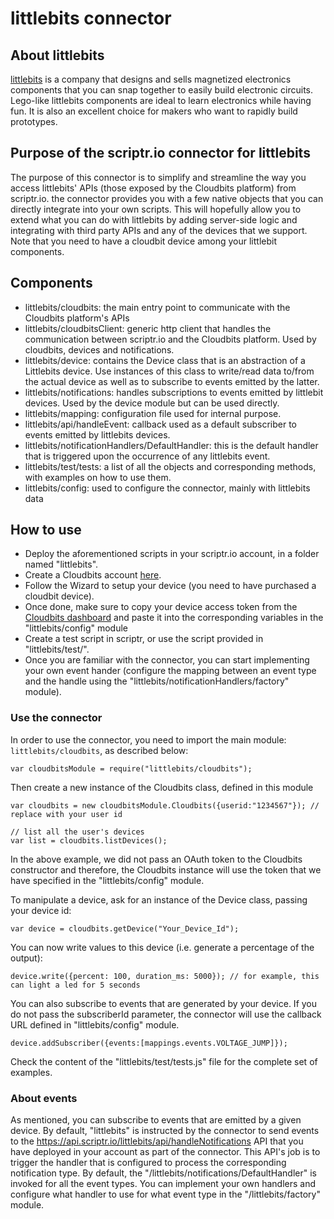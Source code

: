 # littlebits connector
## About littlebits
[littlebits](http://littlebits.cc/) is a company that designs and sells magnetized electronics components 
that you can snap together to easily build electronic circuits. Lego-like littlebits components are ideal to learn 
electronics while having fun. It is also an excellent choice for makers who want to rapidly build prototypes.

## Purpose of the scriptr.io connector for littlebits
The purpose of this connector is to simplify and streamline the way you access littlebits' APIs (those exposed by
the Cloudbits platform) from scriptr.io. the connector provides you with a few native objects that you can directly 
integrate into your own scripts. This will hopefully allow you to extend what you can do with littlebits by adding 
server-side logic and integrating with third party APIs and any of the devices that we support.
Note that you need to have a cloudbit device among your littlebit components.

## Components
- littlebits/cloudbits: the main entry point to communicate with the Cloudbits platform's APIs
- littlebits/cloudbitsClient: generic http client that handles the communication between scriptr.io and the Cloudbits platform. 
Used by cloudbits, devices and notifications.
- littlebits/device: contains the Device class that is an abstraction of a Littlebits device.  Use instances of this class
to write/read data to/from the actual device as well as to subscribe to events emitted by the latter. 
- littlebits/notifications: handles subscriptions to events emitted by littlebit devices. Used by the device module 
but can be used directly.
- littlebits/mapping: configuration file used for internal purpose.
- littlebits/api/handleEvent: callback used as a default subscriber to events emitted by littlebits devices. 
- littlebits/notificationHandlers/DefaultHandler: this is the default handler that is triggered upon the occurrence of any
littlebits event. 
- littlebits/test/tests: a list of all the objects and corresponding methods, with examples on how to use them.
- littlebits/config: used to configure the connector, mainly with littlebits data


## How to use
- Deploy the aforementioned scripts in your scriptr.io account, in a folder named "littlebits".
- Create a Cloudbits account [here](http://littlebits.cc/cloudstart).
- Follow the Wizard to setup your device (you need to have purchased a cloudbit device).
- Once done, make sure to copy your device access token from the [Cloudbits dashboard](http://control.littlebitscloud.cc/)
and paste it into the corresponding variables in the "littlebits/config" module
- Create a test script in scriptr, or use the script provided in "littlebits/test/". 
- Once you are familiar with the connector, you can start implementing your own event hander (configure the mapping
between an event type and the handle using the "littlebits/notificationHandlers/factory" module).


### Use the connector

In order to use the connector, you need to import the main module: ```littlebits/cloudbits```, as described below:
```
var cloudbitsModule = require("littlebits/cloudbits");
```
Then create a new instance of the Cloudbits class, defined in this module 
```
var cloudbits = new cloudbitsModule.Cloudbits({userid:"1234567"}); // replace with your user id

// list all the user's devices
var list = cloudbits.listDevices();
```
In the above example, we did not pass an OAuth token to the Cloudbits constructor and therefore, the
Cloudbits instance will use the token that we have specified in the "littlebits/config" module.

To manipulate a device, ask for an instance of the Device class, passing your device id:
```
var device = cloudbits.getDevice("Your_Device_Id");
```
You can now write values to this device (i.e. generate a percentage of the output):
```
device.write({percent: 100, duration_ms: 5000}); // for example, this can light a led for 5 seconds
```
You can also subscribe to events that are generated by your device. If you do not pass the 
subscriberId parameter, the connector will use the callback URL defined in "littlebits/config" module.
```
device.addSubscriber({events:[mappings.events.VOLTAGE_JUMP]});
```
Check the content of the "littlebits/test/tests.js" file for the complete set of examples.

### About events
As mentioned, you can subscribe to events that are emitted by a given device.
By default, "littlebits" is instructed by the connector to send events to the https://api.scriptr.io/littlebits/api/handleNotifications API 
that you have deployed in your account as part of the connector. 
This API's job is to trigger the handler that is configured to process the corresponding notification type.
By default, the "/littlebits/notifications/DefaultHandler" is invoked for all the event types. 
You can implement your own handlers and configure what handler to use for what event type in the "/littlebits/factory" module.
